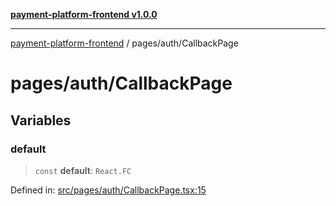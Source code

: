 [**payment-platform-frontend v1.0.0**](../../README.md)

***

[payment-platform-frontend](../../README.md) / pages/auth/CallbackPage

# pages/auth/CallbackPage

## Variables

### default

> `const` **default**: `React.FC`

Defined in: [src/pages/auth/CallbackPage.tsx:15](https://github.com/lsendel/sass/blob/main/frontend/src/pages/auth/CallbackPage.tsx#L15)
